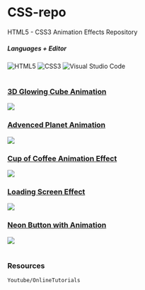 # CSS-repo

HTML5 - CSS3 Animation Effects Repository

 


##### Languages + Editor

![HTML5](https://img.shields.io/badge/html5-%23E34F26.svg?style=for-the-badge&logo=html5&logoColor=white)
![CSS3](https://img.shields.io/badge/css3-%231572B6.svg?style=for-the-badge&logo=css3&logoColor=white)
![Visual Studio Code](https://img.shields.io/badge/Visual%20Studio%20Code-0078d7.svg?style=for-the-badge&logo=visual-studio-code&logoColor=white)
#
### [3D Glowing Cube Animation](https://bkaan99.github.io/CSS-repo/3d_glowing_cube/index.html)
![](https://media.giphy.com/media/mQY4riJcjdpXNNTkvs/giphy.gif)


### [Advenced Planet Animation](https://bkaan99.github.io/CSS-repo/advanced_css_animation_planet/index.html)


![](https://media.giphy.com/media/o9oyENGIt87mEtHuAi/giphy.gif)


### [Cup of Coffee Animation Effect](https://bkaan99.github.io/CSS-repo/animated_cupofcoffee/index.html)

![](https://media.giphy.com/media/XZzyvjTPiokXP81UAv/giphy.gif)

### [Loading Screen Effect](https://bkaan99.github.io/CSS-repo/loading_animation_first_project/index.html)


![](https://media.giphy.com/media/rSom3PBSwFFBFBC0CK/giphy.gif)


### [Neon Button with Animation ](https://bkaan99.github.io/CSS-repo/neon_light_button_animation/index.html)

![](https://media.giphy.com/media/FdITXwTd7dvaCNYTXR/giphy.gif)

#
### Resources
```bash
Youtube/OnlineTutorials
```
